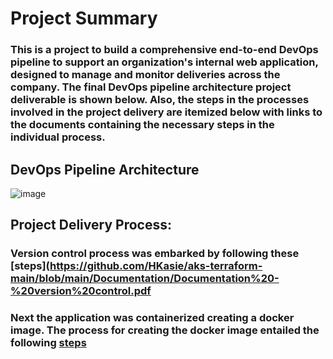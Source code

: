 # Project Summary
### This is a project to build a comprehensive end-to-end DevOps pipeline to support an organization's internal web application, designed to manage and monitor deliveries across the company. The final DevOps pipeline architecture project deliverable is shown below. Also, the steps in the processes involved in the project delivery are itemized below with links to the documents containing the necessary steps in the individual process. 

## DevOps Pipeline Architecture
![image](https://github.com/HKasie/aks-terraform-main/assets/22567426/3d4582bd-fa46-46d8-8557-c916167581be)


## Project Delivery Process:
### Version control process was embarked by following these [steps](https://github.com/HKasie/aks-terraform-main/blob/main/Documentation/Documentation%20-%20version%20control.pdf

### Next the application was containerized creating a docker image. The process for creating the docker image entailed the following [steps](https://github.com/HKasie/aks-terraform-main/blob/main/Documentation/Documentation%20-%20Docker-containerisation%20.pdf)
